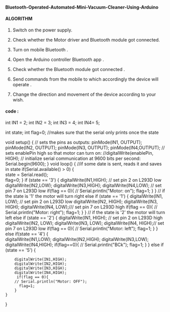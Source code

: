 #### Bluetooth-Operated-Automated-Mini-Vacuum-Cleaner-Using-Arduino
#### ALGORITHM
1.	Switch on the power supply.

2.	Check whether the Motor driver and Bluetooth module got connected.


3.	Turn on mobile Bluetooth
.
4.	Open the Arduino controller Bluetooth app
.
5.	Check whether the Bluetooth module got connected
.
6.	Send commands from the mobile to which accordingly the device will operate
.
7.	Change the direction and movement of the device according to your wish.



#### code :
int IN1 = 2; 
int IN2 = 3; 
int IN3 = 4;
int IN4= 5;

int state;
int flag=0;        //makes sure that the serial only prints once the state
 
void setup() {
    // sets the pins as outputs:
    pinMode(IN1, OUTPUT);
    pinMode(IN2, OUTPUT);
    pinMode(IN3, OUTPUT);
    pinMode(IN4,OUTPUT);
    // sets enablePin high so that motor can turn on:
    //digitalWrite(enablePin, HIGH);
    // initialize serial communication at 9600 bits per second:
    Serial.begin(9600);
}
void loop() {
    //if some date is sent, reads it and saves in state
   if(Serial.available() > 0)
   {     
      state = Serial.read();   
      flag=0;
      }
    if (state == '3')
    {
        digitalWrite(IN1,HIGH); // set pin 2 on L293D low
        digitalWrite(IN2,LOW);
        digitalWrite(IN3,HIGH);
        digitalWrite(IN4,LOW);
        // set pin 7 on L293D low
        if(flag == 0){
//          Serial.println("Motor: on");
          flag=1;
        }
    }
    // if the state is '1' the motor will turn right
    else if (state == '1') {
        digitalWrite(IN1, LOW); // set pin 2 on L293D low
        digitalWrite(IN2, HIGH);
        digitalWrite(IN3, HIGH);
        digitalWrite(IN4, LOW);/// set pin 7 on L293D high
       if(flag == 0){
  //        Serial.println("Motor: right");
          flag=1;
        }
    }
    // if the state is '2' the motor will turn left
    else if (state == '2')
    {
        digitalWrite(IN1, HIGH); // set pin 2 on L293D high
        digitalWrite(IN2, LOW);
        digitalWrite(IN3, LOW);
        digitalWrite(IN4, HIGH);// set pin 7 on L293D low
        if(flag == 0){
    //      Serial.println("Motor: left");
          flag=1;
        }
    }
    else if(state == '4')
    {   
      digitalWrite(IN1,LOW);
      digitalWrite(IN2,HIGH);
      digitalWrite(IN3,LOW);
      digitalWrite(IN4,HIGH);
      if(flag==0){
      //  Serial.println("BCk");
        flag=1;
      }
      }
    else if (state == '5') {
    
        digitalWrite(IN1,HIGH); 
        digitalWrite(IN2,HIGH);
        digitalWrite(IN3,HIGH);
        digitalWrite(IN4,HIGH);
         if(flag == 0){
        // Serial.println("Motor: OFF");
          flag=1;
        }
    }
} 
